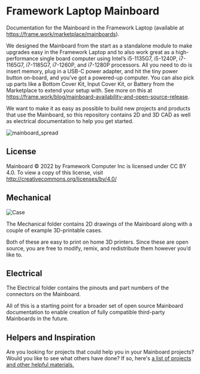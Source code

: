 # Framework Laptop Mainboard
Documentation for the Mainboard in the Framework Laptop (available at https://frame.work/marketplace/mainboards).

We designed the Mainboard from the start as a standalone module to make upgrades easy in the Framework Laptop and to also work great as a high-performance single board computer using Intel’s i5-1135G7, i5-1240P, i7-1165G7, i7-1185G7, i7-1260P, and i7-1280P processors.  All you need to do is insert memory, plug in a USB-C power adapter, and hit the tiny power button on-board, and you’ve got a powered-up computer.  You can also pick up parts like a Bottom Cover Kit, Input Cover Kit, or Battery from the Marketplace to extend your setup with.  See more on this at https://frame.work/blog/mainboard-availability-and-open-source-release.

We want to make it as easy as possible to build new projects and products that use the Mainboard, so this repository contains 2D and 3D CAD as well as electrical documentation to help you get started.

![mainboard_spread](https://user-images.githubusercontent.com/28994301/155036191-9f03d3c9-7e09-4d69-83da-5ba8b3641d95.jpg)

## License

Mainboard © 2022 by Framework Computer Inc is licensed under CC BY 4.0.
To view a copy of this license, visit http://creativecommons.org/licenses/by/4.0/

## Mechanical

![Case](https://user-images.githubusercontent.com/28994301/162662197-8518a2fa-7a31-409f-8e0e-28b08dc61a03.jpg)

The Mechanical folder contains 2D drawings of the Mainboard along with a couple of example 3D-printable cases.

Both of these are easy to print on home 3D printers.  Since these are open source, you are free to modify, remix, and redistribute them however you’d like to.

## Electrical

The Electrical folder contains the pinouts and part numbers of the connectors on the Mainboard.

All of this is a starting point for a broader set of open source Mainboard documentation to enable creation of fully compatible third-party Mainboards in the future.

## Helpers and Inspiration

Are you looking for projects that could help you in your Mainboard projects? Would you like to see what others have done? If 
so, here's [a list of projects and other helpful materials.](Helpers_Inspiration/README.md)
